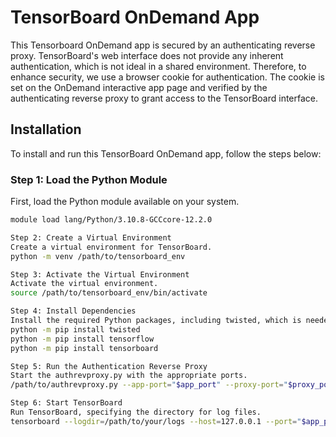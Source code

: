 # TensorBoard OnDemand App

This Tensorboard OnDemand app is secured by an authenticating reverse proxy. TensorBoard's web interface does not provide any inherent authentication, which is not ideal in a shared environment. Therefore, to enhance security, we use a browser cookie for authentication. The cookie is set on the OnDemand interactive app page and verified by the authenticating reverse proxy to grant access to the TensorBoard interface.

## Installation

To install and run this TensorBoard OnDemand app, follow the steps below:

### Step 1: Load the Python Module

First, load the Python module available on your system.

```bash
module load lang/Python/3.10.8-GCCcore-12.2.0

Step 2: Create a Virtual Environment
Create a virtual environment for TensorBoard.
python -m venv /path/to/tensorboard_env

Step 3: Activate the Virtual Environment
Activate the virtual environment.
source /path/to/tensorboard_env/bin/activate

Step 4: Install Dependencies
Install the required Python packages, including twisted, which is needed for the reverse proxy.
python -m pip install twisted
python -m pip install tensorflow
python -m pip install tensorboard

Step 5: Run the Authentication Reverse Proxy
Start the authrevproxy.py with the appropriate ports.
/path/to/authrevproxy.py --app-port="$app_port" --proxy-port="$proxy_port" &

Step 6: Start TensorBoard
Run TensorBoard, specifying the directory for log files.
tensorboard --logdir=/path/to/your/logs --host=127.0.0.1 --port="$app_port"

